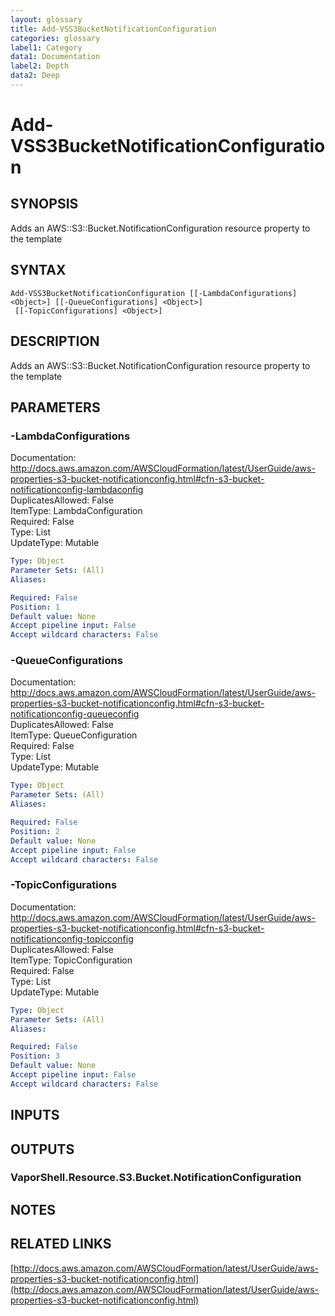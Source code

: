 ```yaml
---
layout: glossary
title: Add-VSS3BucketNotificationConfiguration
categories: glossary
label1: Category
data1: Documentation
label2: Depth
data2: Deep
---
```


# Add-VSS3BucketNotificationConfiguration

## SYNOPSIS
Adds an AWS::S3::Bucket.NotificationConfiguration resource property to the template

## SYNTAX

```
Add-VSS3BucketNotificationConfiguration [[-LambdaConfigurations] <Object>] [[-QueueConfigurations] <Object>]
 [[-TopicConfigurations] <Object>]
```

## DESCRIPTION
Adds an AWS::S3::Bucket.NotificationConfiguration resource property to the template

## PARAMETERS

### -LambdaConfigurations
Documentation: http://docs.aws.amazon.com/AWSCloudFormation/latest/UserGuide/aws-properties-s3-bucket-notificationconfig.html#cfn-s3-bucket-notificationconfig-lambdaconfig    
DuplicatesAllowed: False    
ItemType: LambdaConfiguration    
Required: False    
Type: List    
UpdateType: Mutable

```yaml
Type: Object
Parameter Sets: (All)
Aliases: 

Required: False
Position: 1
Default value: None
Accept pipeline input: False
Accept wildcard characters: False
```

### -QueueConfigurations
Documentation: http://docs.aws.amazon.com/AWSCloudFormation/latest/UserGuide/aws-properties-s3-bucket-notificationconfig.html#cfn-s3-bucket-notificationconfig-queueconfig    
DuplicatesAllowed: False    
ItemType: QueueConfiguration    
Required: False    
Type: List    
UpdateType: Mutable

```yaml
Type: Object
Parameter Sets: (All)
Aliases: 

Required: False
Position: 2
Default value: None
Accept pipeline input: False
Accept wildcard characters: False
```

### -TopicConfigurations
Documentation: http://docs.aws.amazon.com/AWSCloudFormation/latest/UserGuide/aws-properties-s3-bucket-notificationconfig.html#cfn-s3-bucket-notificationconfig-topicconfig    
DuplicatesAllowed: False    
ItemType: TopicConfiguration    
Required: False    
Type: List    
UpdateType: Mutable

```yaml
Type: Object
Parameter Sets: (All)
Aliases: 

Required: False
Position: 3
Default value: None
Accept pipeline input: False
Accept wildcard characters: False
```

## INPUTS

## OUTPUTS

### VaporShell.Resource.S3.Bucket.NotificationConfiguration

## NOTES

## RELATED LINKS

[http://docs.aws.amazon.com/AWSCloudFormation/latest/UserGuide/aws-properties-s3-bucket-notificationconfig.html](http://docs.aws.amazon.com/AWSCloudFormation/latest/UserGuide/aws-properties-s3-bucket-notificationconfig.html)

